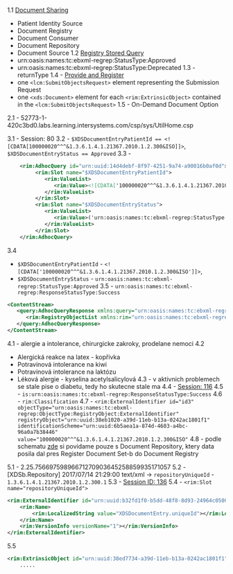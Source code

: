 1.1 [Document Sharing](https://wiki.ihe.net/index.php/Cross-Enterprise_Document_Sharing)
- Patient Identity Source
- Document Registry
- Document Consumer
- Document Repository
- Document Source
1.2 [Registry Stored Query](https://www.ihe.net/uploadedFiles/Documents/ITI/IHE_ITI_TF_Vol2a.pdf#nameddest=3_18_Registry_Stored_Query__ITI)
- urn:oasis:names:tc:ebxml-regrep:StatusType:Approved
- urn:oasis:names:tc:ebxml-regrep:StatusType:Deprecated
1.3 - returnType
1.4 - [Provide and Register](https://www.ihe.net/uploadedFiles/Documents/ITI/IHE_ITI_TF_Vol2b.pdf#nameddest=3_41_Provide_and_Register_Docum)
- one `<lcm:SubmitObjectsRequest>` element representing the Submission Request
- one `<xds:Document>` element for each `<rim:ExtrinsicObject>` contained in the `<lcm:SubmitObjectsRequest>`
1.5 - On-Demand Document Option

2.1 - 52773-1-420c3bd0.labs.learning.intersystems.com/csp/sys/UtilHome.csp

3.1 - Session: 80
3.2 - `$XDSDocumentEntryPatientId == <![CDATA[100000020^^^&1.3.6.1.4.1.21367.2010.1.2.300&ISO]]>`, `$XDSDocumentEntryStatus == Approved`
3.3 - 
```xml
	<rim:AdhocQuery id="urn:uuid:14d4debf-8f97-4251-9a74-a90016b0af0d">
         <rim:Slot name="$XDSDocumentEntryPatientId">
            <rim:ValueList>
               <rim:Value><![CDATA['100000020^^^&1.3.6.1.4.1.21367.2010.1.2.300&ISO']]></rim:Value>
            </rim:ValueList>
         </rim:Slot>
         <rim:Slot name="$XDSDocumentEntryStatus">
            <rim:ValueList>
               <rim:Value>('urn:oasis:names:tc:ebxml-regrep:StatusType:Approved')</rim:Value>
            </rim:ValueList>
         </rim:Slot>
	</rim:AdhocQuery>
```
3.4
- `$XDSDocumentEntryPatientId` - `<![CDATA['100000020^^^&1.3.6.1.4.1.21367.2010.1.2.300&ISO']]>`, 
- `$XDSDocumentEntryStatus` - `urn:oasis:names:tc:ebxml-regrep:StatusType:Approved`
3.5 - `urn:oasis:names:tc:ebxml-regrep:ResponseStatusType:Success`
```xml
<ContentStream>
   <query:AdhocQueryResponse xmlns:query="urn:oasis:names:tc:ebxml-regrep:xsd:query:3.0" xmlns="urn:oasis:names:tc:ebxml-regrep:xsd:query:3.0" status="urn:oasis:names:tc:ebxml-regrep:ResponseStatusType:Success">
      <rim:RegistryObjectList xmlns:rim="urn:oasis:names:tc:ebxml-regrep:xsd:rim:3.0" xmlns="urn:oasis:names:tc:ebxml-regrep:xsd:rim:3.0" />
   </query:AdhocQueryResponse>
</ContentStream>
```

4.1 - alergie a intolerance, chirurgicke zakroky, prodelane nemoci
4.2 
- Alergická reakce na latex - kopřivka
- Potravinová intolerance na kiwi
- Potravinová intolerance na laktózu
- Léková alergie - kyselina acetylsalicylová
4.3 - v aktivnich problemech se stale pise o diabetu, tedy ho skutecne stale ma
4.4 - [Session: 116](https://52773-1-420c3bd0.labs.learning.intersystems.com/csp/healthshare/IHEEXERCISE/EnsPortal.VisualTrace.zen?SESSIONID=116)
4.5 - `is:urn:oasis:names:tc:ebxml-regrep:ResponseStatusType:Success`
4.6 - `rim:Classification`
4.7 - `<rim:ExternalIdentifier id="id3" objectType="urn:oasis:names:tc:ebxml-regrep:ObjectType:RegistryObject:ExternalIdentifier" registryObject="urn:uuid:38eb1020-a39d-11eb-b13a-0242ac1801f1" identificationScheme="urn:uuid:6b5aea1a-874d-4603-a4bc-96a0a7b38446" value="100000020^^^&1.3.6.1.4.1.21367.2010.1.2.300&ISO"`
4.8 - podle schematu [zde](https://wiki.ihe.net/index.php/Cross-Enterprise_Document_Sharing) si povidame pouze s Document Repository, ktery data posila dal pres Register Document Set-b do Document Registry

5.1 - 2.25.75669759896671270903645258859935171057
5.2 - [XDSb.Repository] 2017/07/14 21:29:00 text/xml  -> `repositoryUniqueId` - `1.3.6.1.4.1.21367.2010.1.2.300.1`
5.3 - [Session ID: 136](https://52773-1-420c3bd0.labs.learning.intersystems.com/csp/healthshare/IHEEXERCISE/EnsPortal.VisualTrace.zen?SESSIONID=136)
5.4 - `<rim:Slot name="repositoryUniqueId">`
```xml
<rim:ExternalIdentifier id="urn:uuid:b32fd1f0-b5dd-48f8-8d93-24964c050058" identificationScheme="urn:uuid:2e82c1f6-a085-4c72-9da3-8640a32e42ab" lid="" registryObject="urn:uuid:38ed7734-a39d-11eb-b13a-0242ac1801f1" value="2.25.75669759896671270903645258859935171057">
	<rim:Name>
		<rim:LocalizedString value="XDSDocumentEntry.uniqueId"></rim:LocalizedString>
	</rim:Name>
	<rim:VersionInfo versionName="1"></rim:VersionInfo>
</rim:ExternalIdentifier>
```
5.5
```xml
<rim:ExtrinsicObject id="urn:uuid:38ed7734-a39d-11eb-b13a-0242ac1801f1" lid="urn:uuid:38ed7734-a39d-11eb-b13a-0242ac1801f1" mimeType="text/xml" objectType="urn:uuid:7edca82f-054d-47f2-a032-9b2a5b5186c1" status="urn:oasis:names:tc:ebxml-regrep:StatusType:Approved">
	.....
```
